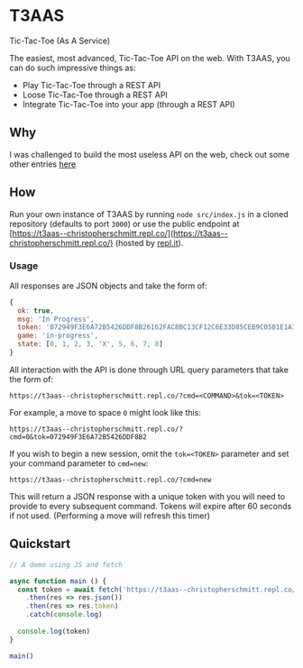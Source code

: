 # T3AAS
Tic-Tac-Toe (As A Service)

The easiest, most advanced, Tic-Tac-Toe API on the web.
With T3AAS, you can do such impressive things as:
  * Play Tic-Tac-Toe through a REST API
  * Loose Tic-Tac-Toe through a REST API
  * Integrate Tic-Tac-Toe into your app (through a REST API)

## Why
I was challenged to build the most useless API on the web, check out some other entries [here](https://hackclub.com/challenge/)

## How
Run your own instance of T3AAS by running `node src/index.js` in a cloned repository (defaults to port `3000`) or use the public endpoint at [https://t3aas--christopherschmitt.repl.co/](https://t3aas--christopherschmitt.repl.co/) (hosted by [repl.it](https://repl.it/)).

### Usage
All responses are JSON objects and take the form of:
```JavaScript
{
  ok: true,
  msg: 'In Progress',
  token: '072949F3E6A72B5426DDF8B26162FAC8BC13CF12C6E33D85CEB9C0581E1A1F9A',
  game: 'in-progress',
  state: [0, 1, 2, 3, 'X', 5, 6, 7, 8]
}
```
All interaction with the API is done through URL query parameters that take the form of:

`https://t3aas--christopherschmitt.repl.co/?cmd=<COMMAND>&tok=<TOKEN>`

For example, a move to space `0` might look like this:

`https://t3aas--christopherschmitt.repl.co/?cmd=0&tok=072949F3E6A72B5426DDF8B2`

If you wish to begin a new session, omit the `tok=<TOKEN>` parameter and set your command parameter to `cmd=new`:

`https://t3aas--christopherschmitt.repl.co/?cmd=new`

This will return a JSON response with a unique token with you will need to provide to every subsequent command.  Tokens will expire after 60 seconds if not used. (Performing a move will refresh this timer)

## Quickstart
```JavaScript
// A demo using JS and fetch

async function main () {
  const token = await fetch('https://t3aas--christopherschmitt.repl.co/?cmd=new')
    .then(res => res.json())
    .then(res => res.token)
    .catch(console.log)
  
  console.log(token)
}

main()
```
